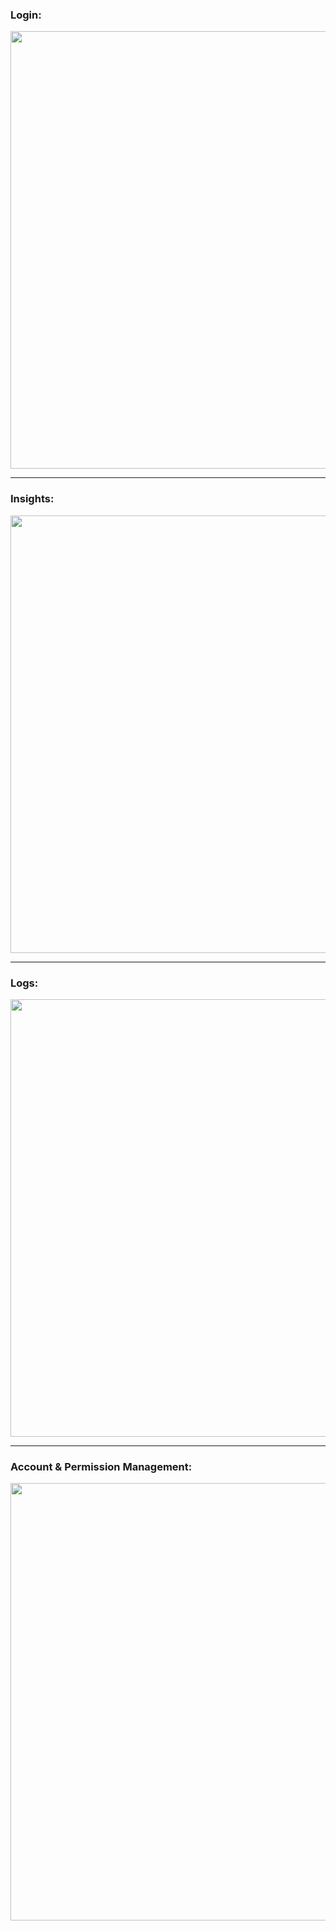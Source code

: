 ### Login:

<img width="700px" src="https://user-images.githubusercontent.com/56306485/160013289-92f4b00a-ad6e-4288-a9ef-cef3378d0cc9.png">

---

### Insights:

<img width="700px" src="https://user-images.githubusercontent.com/56306485/160014333-44036bb1-ee84-4c69-a7e2-244b4a76b377.png">

---

### Logs:

<img width="700px" src="https://user-images.githubusercontent.com/56306485/160014990-01bb67fa-b7dd-422f-954e-30c26a3e54fc.png">

---

### Account & Permission Management:

<img width="700px" src="https://user-images.githubusercontent.com/56306485/160014498-d3289faa-9d76-4352-bac8-2e32d19649b7.png">
